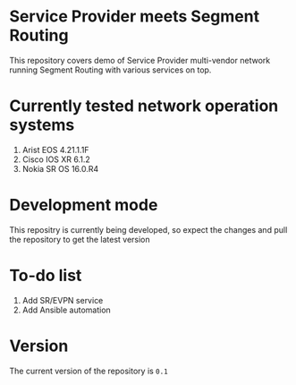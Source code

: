 # Service Provider meets Segment Routing
This repository covers demo of Service Provider multi-vendor network running Segment Routing with various services on top.

# Currently tested network operation systems
1) Arist EOS 4.21.1.1F
2) Cisco IOS XR 6.1.2
3) Nokia SR OS 16.0.R4

# Development mode
This repositry is currently being developed, so expect the changes and pull the repository to get the latest version

# To-do list
1) Add SR/EVPN service
2) Add Ansible automation

# Version
The current version of the repository is `0.1`
